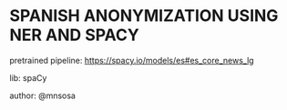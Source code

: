 # SPANISH ANONYMIZATION USING NER AND SPACY
pretrained pipeline: https://spacy.io/models/es#es_core_news_lg

lib: spaCy

author: @mnsosa
